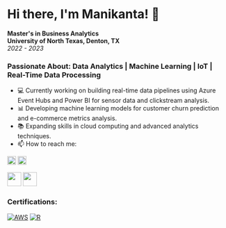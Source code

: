 # Hi there, I'm Manikanta! 👋

**Master's in Business Analytics**  
**University of North Texas, Denton, TX**  
_2022 - 2023_

### Passionate About: Data Analytics | Machine Learning | IoT | Real-Time Data Processing

- 💻 Currently working on building real-time data pipelines using Azure Event Hubs and Power BI for sensor data and clickstream analysis.
- 📊 Developing machine learning models for customer churn prediction and e-commerce metrics analysis.
- 📚 Expanding skills in cloud computing and advanced analytics techniques.
- 📫 How to reach me:




[<img src="https://cdn.jsdelivr.net/gh/devicons/devicon/icons/linkedin/linkedin-original.svg" width="20" height="20">](www.linkedin.com/in/manikanta-reddi1)
[<img src="https://upload.wikimedia.org/wikipedia/commons/7/7e/Gmail_icon_%282020%29.svg" width="20">](mailto:maany.reddi@gmail.com)

[<img src="https://cdn.jsdelivr.net/gh/devicons/devicon/icons/linkedin/linkedin-original.svg" width="32" height="32">](https://www.linkedin.com/in/your-profile/) 
[<img src="https://upload.wikimedia.org/wikipedia/commons/7/7e/Gmail_icon_%282020%29.svg" width="32">](mailto:your-email@gmail.com)





### Certifications:
[![AWS](https://images.credly.com/size/50x50/images/0e284c3f-5164-4b21-8660-0d84737941bc/image.png)](https://cp.certmetrics.com/amazon/en/public/verify/credential/3e16f1ea98cd434cac93533eca5dd413)
[![R](https://img.icons8.com/?size=48&id=CLvQeiwFpit4&format=png)](https://www.datacamp.com/completed/statement-of-accomplishment/course/84f66a476bc10f616b796493969d4c4e7b533186)



